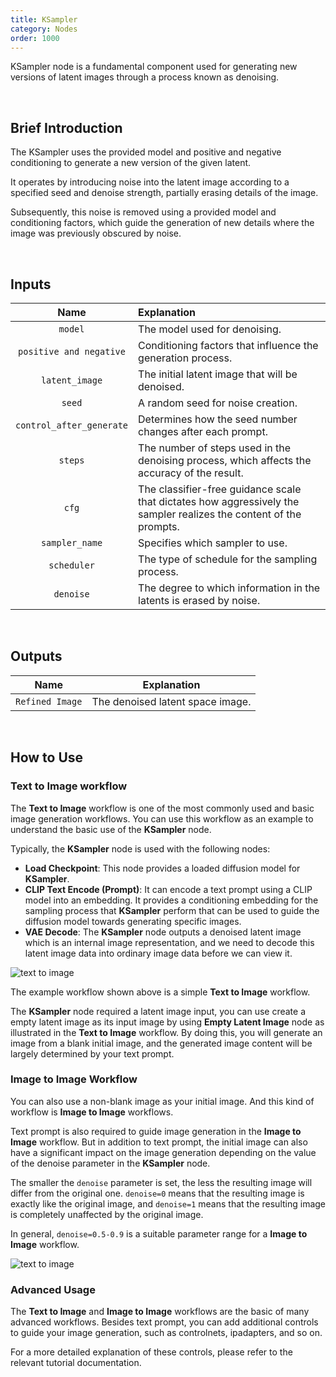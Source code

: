 ```yaml
---
title: KSampler
category: Nodes
order: 1000 
---
```





KSampler node is a fundamental component used for generating new versions of latent images through a process known as denoising.

<br>

## Brief Introduction

The KSampler uses the provided model and positive and negative conditioning to generate a new version of the given latent. 

It operates by introducing noise into the latent image according to a specified seed and denoise strength, partially erasing details of the image. 

Subsequently, this noise is removed using a provided model and conditioning factors, which guide the generation of new details where the image was previously obscured by noise.

<br>


## Inputs

|     Name     | Explanation                  |
| :---------:| :-------------|
| ```model``` | The model used for denoising. |
| ```positive and negative``` | Conditioning factors that influence the generation process. |
| ```latent_image``` | The initial latent image that will be denoised. |
| ```seed```| A random seed for noise creation. |
| ```control_after_generate``` | Determines how the seed number changes after each prompt. |
| ```steps``` | The number of steps used in the denoising process, which affects the accuracy of the result. |
| ```cfg``` | The classifier-free guidance scale that dictates how aggressively the sampler realizes the content of the prompts. |
| ```sampler_name``` | Specifies which sampler to use. |
| ```scheduler```| The type of schedule for the sampling process. |
| ```denoise``` | The degree to which information in the latents is erased by noise. |

<br>

## Outputs

|     Name     | Explanation                  |
| :---------:| :-------------: |
| ```Refined Image``` | The denoised latent space image. |


<br>

## How to Use

### Text to Image workflow

The **Text to Image** workflow is one of the most commonly used and basic image generation workflows. You can use this workflow as an example to understand the basic use of the **KSampler** node.

Typically, the **KSampler** node is used with the following nodes:
* **Load Checkpoint**: This node provides a loaded diffusion model for **KSampler**. 
* **CLIP Text Encode (Prompt)**: It can encode a text prompt using a CLIP model into an embedding. It provides a conditioning embedding for the sampling process that **KSampler** perform that can be used to guide the diffusion model towards generating specific images.
* **VAE Decode**: The **KSampler** node outputs a denoised latent image which is an internal image representation, and we need to decode this latent image data into ordinary image data before we can view it.

<img src="https://magmai-ai.github.io/magmai-doc/doc_images/text_to_image_0.jpg" alt="text to image" width="=70%" />

<br>

The example workflow shown above is a simple **Text to Image** workflow.

The **KSampler** node required a latent image input, you can use create a empty latent image as its input image by using **Empty Latent Image** node as illustrated in the **Text to Image** workflow. By doing this, you will generate an image from a blank initial image, and the generated image content will be largely determined by your text prompt.



### Image to Image Workflow

You can also use a non-blank image as your initial image. And this kind of workflow is **Image to Image** workflows.

Text prompt is also required to guide image generation in the **Image to Image** workflow. But in addition to text prompt, the initial image can also have a significant impact on the image generation depending on the value of the denoise parameter in the **KSampler** node.

The smaller the ```denoise``` parameter is set, the less the resulting image will differ from the original one. ```denoise=0``` means that the resulting image is exactly like the original image, and ```denoise=1``` means that the resulting image is completely unaffected by the original image. 

In general, ```denoise=0.5-0.9``` is a suitable parameter range for a **Image to Image** workflow.


<img src="https://magmai-ai.github.io/magmai-doc/doc_images/image_to_image_0.jpg" alt="text to image" width="=70%" />



### Advanced Usage

The **Text to Image** and **Image to Image** workflows are the basic of many advanced workflows. Besides text prompt, you can add additional controls to guide your image generation, such as controlnets, ipadapters, and so on. 

For a more detailed explanation of these controls, please refer to the relevant tutorial documentation.
